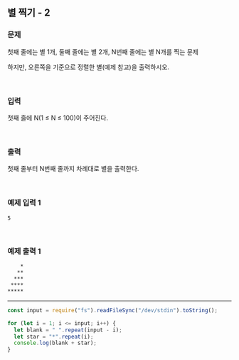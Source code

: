 ## 별 찍기 - 2

### 문제

첫째 줄에는 별 1개, 둘째 줄에는 별 2개, N번째 줄에는 별 N개를 찍는 문제

하지만, 오른쪽을 기준으로 정렬한 별(예제 참고)을 출력하시오.

<br/>

### 입력

첫째 줄에 N(1 ≤ N ≤ 100)이 주어진다.

<br/>

### 출력

첫째 줄부터 N번째 줄까지 차례대로 별을 출력한다.

<br/>

### 예제 입력 1

```
5
```

<br/>

### 예제 출력 1

```
    *
   **
  ***
 ****
*****
```

---

```js
const input = require("fs").readFileSync("/dev/stdin").toString();

for (let i = 1; i <= input; i++) {
  let blank = " ".repeat(input - i);
  let star = "*".repeat(i);
  console.log(blank + star);
}
```

